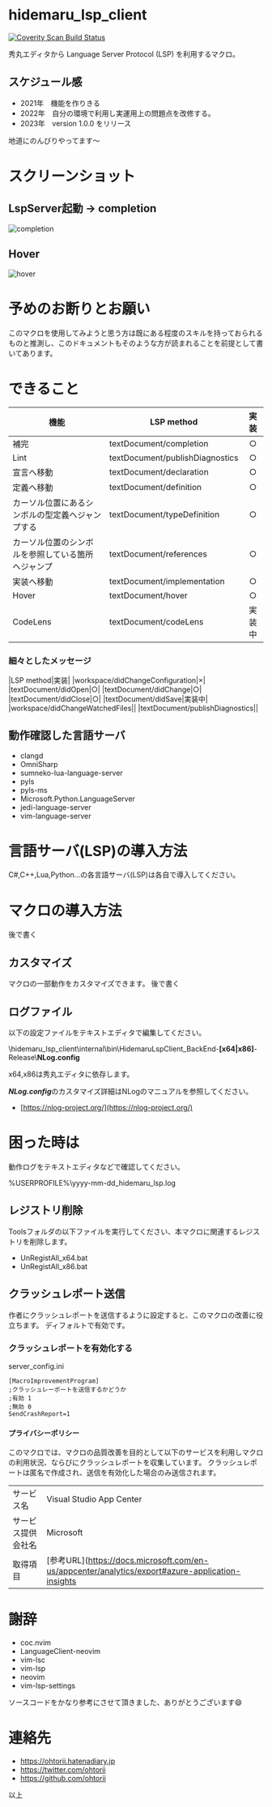 # hidemaru_lsp_client

[![Coverity Scan Build Status](https://img.shields.io/coverity/scan/25158.svg)](https://scan.coverity.com/projects/ohtorii-hidemaru_lsp_client)

秀丸エディタから Language Server Protocol (LSP) を利用するマクロ。

## スケジュール感

- 2021年　機能を作りきる
- 2022年　自分の環境で利用し実運用上の問題点を改修する。
- 2023年　version 1.0.0 をリリース

地道にのんびりやってます～

# スクリーンショット

## LspServer起動 → completion

![completion](documents/assets/screenshot.gif  "completion")

## Hover

![hover](documents/assets/screenshot_hover.gif "hover")


# 予めのお断りとお願い

このマクロを使用してみようと思う方は既にある程度のスキルを持っておられるものと推測し、このドキュメントもそのような方が読まれることを前提として書いてあります。 

# できること

|機能|LSP method|実装|
|--|--|:--:|
|補完|textDocument/completion|○|
|Lint|textDocument/publishDiagnostics|○|
|宣言へ移動|textDocument/declaration|○|
|定義へ移動|textDocument/definition|○|
|カーソル位置にあるシンボルの型定義へジャンプする|textDocument/typeDefinition|○|
|カーソル位置のシンボルを参照している箇所へジャンプ|textDocument/references|○|
|実装へ移動|textDocument/implementation|○|
|Hover|textDocument/hover|○|
|CodeLens|textDocument/codeLens|実装中|

### 細々としたメッセージ
|LSP method|実装|
|workspace/didChangeConfiguration|×|
|textDocument/didOpen|○|
|textDocument/didChange|○|
|textDocument/didClose|○|
|textDocument/didSave|実装中|
|workspace/didChangeWatchedFiles||
|textDocument/publishDiagnostics||

## 動作確認した言語サーバ

- clangd
- OmniSharp
- sumneko-lua-language-server
- pyls
- pyls-ms
- Microsoft.Python.LanguageServer
- jedi-language-server
- vim-language-server

# 言語サーバ(LSP)の導入方法

C#,C++,Lua,Python...の各言語サーバ(LSP)は各自で導入してください。

# マクロの導入方法

後で書く

## カスタマイズ

マクロの一部動作をカスタマイズできます。
後で書く

## ログファイル

以下の設定ファイルをテキストエディタで編集してください。

\\hidemaru_lsp_client\\internal\\bin\\HidemaruLspClient_BackEnd-**[x64|x86]**-Release\\**NLog.config**

x64,x86は秀丸エディタに依存します。

***NLog.config***のカスタマイズ詳細はNLogのマニュアルを参照してください。

- [https://nlog-project.org/](https://nlog-project.org/)


# 困った時は

動作ログをテキストエディタなどで確認してください。

%USERPROFILE%\yyyy-mm-dd_hidemaru_lsp.log

## レジストリ削除

Toolsフォルダの以下ファイルを実行してください、本マクロに関連するレジストリを削除します。

- UnRegistAll_x64.bat
- UnRegistAll_x86.bat

## クラッシュレポート送信

作者にクラッシュレポートを送信するように設定すると、このマクロの改善に役立ちます。
ディフォルトで有効です。

### クラッシュレポートを有効化する

server_config.ini
	
	[MacroImprovementProgram]
	;クラッシュレーポートを送信するかどうか
	;有効 1
	;無効 0
	SendCrashReport=1

#### プライバシーポリシー

このマクロでは、マクロの品質改善を目的として以下のサービスを利用しマクロの利用状況、ならびにクラッシュレポートを収集しています。
クラッシュレポートは匿名で作成され、送信を有効化した場合のみ送信されます。

|||
|--|--|
|サービス名|Visual Studio App Center|
|サービス提供会社名|Microsoft|
|取得項目|[参考URL](https://docs.microsoft.com/en-us/appcenter/analytics/export#azure-application-insights|)|



# 謝辞

- coc.nvim
- LanguageClient-neovim
- vim-lsc
- vim-lsp
- neovim
- vim-lsp-settings

ソースコードをかなり参考にさせて頂きました、ありがとうございます😄

# 連絡先

- <https://ohtorii.hatenadiary.jp> 
- <https://twitter.com/ohtorii> 
- <https://github.com/ohtorii>


以上
